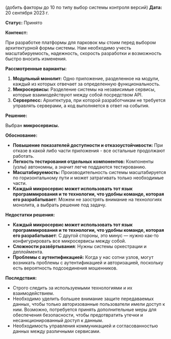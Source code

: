 (добить факторы до 10 по типу выбор системы контроля версий)
**Дата:** 20 сентября 2023 г.

**Статус:** Принято

**Контекст:** 

При разработке платформы для парковок мы стоим перед выбором архитектурной формы системы. Нам необходимо учесть масштабируемость, надежность, скорость разработки и возможность быстро вносить изменения.

**Рассмотренные варианты:**

1. **Модульный монолит:** Одно приложение, разделенное на модули, каждый из которых отвечает за определенную функциональность.
2. **Микросервисы:** Разделение системы на независимые сервисы, которые взаимодействуют между собой посредством API.
3. **Серверлесс:** Архитектура, при которой разработчикам не требуется управлять серверами, а код выполняется в ответ на события.

**Решение:**

Выбран **микросервисы.**

**Обоснование:**

- **Повышение показателей доступности и отказоустойчивости:** При отказе в какой либо части приложения - все остальные продолжают работать.
- **Легкость тестирования отдельных компонентов:** Компоненты (узлы) автономны, а значит легче поддаются тестированию.
- **Масштабируемость:** Производительность системы масштабируется по горизонтальному пути и может затрагивать только необходимые части.
- **Каждый микросервис может использовать тот язык программирования и те технологии, что удобны команде, которая его разрабатывает**: Можем не заострять внимание на технологиях монолита, а выбрать решение под задачу.

**Недостатки решения:**

- **Каждый микросервис может использовать тот язык программирования и те технологии, что удобны команде, которая его разрабатывает**: С другой стороны, это минус — нужно как-то конфигурировать все микросервисы между собой.
- **Сложности развёртывания**: Нужны системы оркестрации и деплоймента.
- **Проблемы с аутентификацией:** Когда у нас сотни узлов, могут возникать проблемы с аутентификацией и авторизацией, поскольку есть вероятность подсоединения мошенников.

**Последствия:**

- Строго следить за используемыми технологиями и их взаимодействием.
- Необходимо уделить большее внимание защите передаваемых данных, чтобы только авторизованные пользователи имели доступ к ним. Возможно, потребуется принять дополнительные меры для обеспечения безопасности, чтобы предотвратить утечки и несанкционированный доступ к данным.
- Необходимость управления коммуникацией и согласованностью данных между различными сервисами.